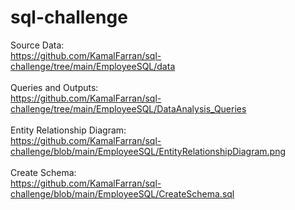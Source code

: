 # sql-challenge

Source Data:<br>
https://github.com/KamalFarran/sql-challenge/tree/main/EmployeeSQL/data<br>
<br>
Queries and Outputs:<br>
https://github.com/KamalFarran/sql-challenge/tree/main/EmployeeSQL/DataAnalysis_Queries<br>
<br>
Entity Relationship Diagram:<br>
https://github.com/KamalFarran/sql-challenge/blob/main/EmployeeSQL/EntityRelationshipDiagram.png<br>
<br>
Create Schema:<br>
https://github.com/KamalFarran/sql-challenge/blob/main/EmployeeSQL/CreateSchema.sql
